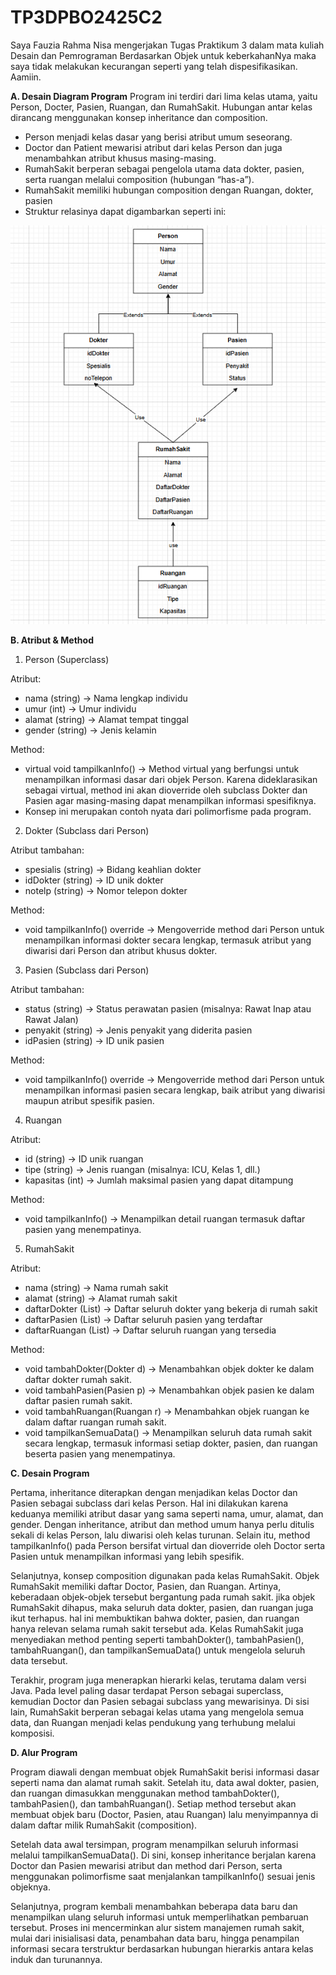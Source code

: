# TP3DPBO2425C2

Saya Fauzia Rahma Nisa mengerjakan Tugas Praktikum 3 dalam mata kuliah Desain dan Pemrograman Berdasarkan Objek untuk keberkahanNya maka saya tidak melakukan kecurangan seperti yang telah dispesifikasikan. Aamiin.

**A. Desain Diagram Program**
Program ini terdiri dari lima kelas utama, yaitu Person, Docter, Pasien, Ruangan, dan RumahSakit. Hubungan antar kelas dirancang menggunakan konsep inheritance dan composition.
- Person menjadi kelas dasar yang berisi atribut umum seseorang.
- Doctor dan Patient mewarisi atribut dari kelas Person dan juga menambahkan atribut khusus masing-masing.
- RumahSakit berperan sebagai pengelola utama data dokter, pasien, serta ruangan melalui composition (hubungan “has-a”).
- RumahSakit memiliki hubungan composition dengan Ruangan, dokter, pasien  
- Struktur relasinya dapat digambarkan seperti ini:

![Diagram](diagram.png)

**B. Atribut & Method**
1. Person (Superclass)

Atribut:
- nama (string) → Nama lengkap individu
- umur (int) → Umur individu
- alamat (string) → Alamat tempat tinggal
- gender (string) → Jenis kelamin

Method:

- virtual void tampilkanInfo() → Method virtual yang berfungsi untuk menampilkan informasi dasar dari objek Person.
  Karena dideklarasikan sebagai virtual, method ini akan dioverride oleh subclass Dokter dan Pasien agar masing-masing dapat menampilkan informasi spesifiknya.
- Konsep ini merupakan contoh nyata dari polimorfisme pada program.

2. Dokter (Subclass dari Person)
   
Atribut tambahan:

- spesialis (string) → Bidang keahlian dokter
- idDokter (string) → ID unik dokter
- notelp (string) → Nomor telepon dokter

Method:

- void tampilkanInfo() override → Mengoverride method dari Person untuk menampilkan informasi dokter secara lengkap, termasuk atribut yang diwarisi dari Person dan atribut khusus dokter.

3. Pasien (Subclass dari Person)
   
Atribut tambahan:

- status (string) → Status perawatan pasien (misalnya: Rawat Inap atau Rawat Jalan)
- penyakit (string) → Jenis penyakit yang diderita pasien
- idPasien (string) → ID unik pasien

Method:

- void tampilkanInfo() override → Mengoverride method dari Person untuk menampilkan informasi pasien secara lengkap, baik atribut yang diwarisi maupun atribut spesifik pasien.

4. Ruangan
   
Atribut:

- id (string) → ID unik ruangan
- tipe (string) → Jenis ruangan (misalnya: ICU, Kelas 1, dll.)
- kapasitas (int) → Jumlah maksimal pasien yang dapat ditampung

Method:

- void tampilkanInfo() → Menampilkan detail ruangan termasuk daftar pasien yang menempatinya.

5. RumahSakit
   
Atribut:

- nama (string) → Nama rumah sakit
- alamat (string) → Alamat rumah sakit
- daftarDokter (List<Dokter>) → Daftar seluruh dokter yang bekerja di rumah sakit
- daftarPasien (List<Pasien>) → Daftar seluruh pasien yang terdaftar
- daftarRuangan (List<Ruangan>) → Daftar seluruh ruangan yang tersedia

Method:

- void tambahDokter(Dokter d) → Menambahkan objek dokter ke dalam daftar dokter rumah sakit.
- void tambahPasien(Pasien p) → Menambahkan objek pasien ke dalam daftar pasien rumah sakit.
- void tambahRuangan(Ruangan r) → Menambahkan objek ruangan ke dalam daftar ruangan rumah sakit.
- void tampilkanSemuaData() → Menampilkan seluruh data rumah sakit secara lengkap, termasuk informasi setiap dokter, pasien, dan ruangan beserta pasien yang menempatinya.

**C. Desain Program**

  Pertama, inheritance diterapkan dengan menjadikan kelas Doctor dan Pasien sebagai subclass dari kelas Person. Hal ini dilakukan karena keduanya memiliki atribut dasar yang sama seperti nama, umur, alamat, dan gender. Dengan inheritance, atribut dan method umum hanya perlu ditulis sekali di kelas Person, lalu diwarisi oleh kelas turunan. Selain itu, method tampilkanInfo() pada Person bersifat virtual dan dioverride oleh Doctor serta Pasien untuk menampilkan informasi yang lebih spesifik. 

  Selanjutnya, konsep composition digunakan pada kelas RumahSakit. Objek RumahSakit memiliki daftar Doctor, Pasien, dan Ruangan. Artinya, keberadaan objek-objek tersebut bergantung pada rumah sakit. jika objek RumahSakit dihapus, maka seluruh data dokter, pasien, dan ruangan juga ikut terhapus. hal ini membuktikan bahwa dokter, pasien, dan ruangan hanya relevan selama rumah sakit tersebut ada. Kelas RumahSakit juga menyediakan method penting seperti tambahDokter(), tambahPasien(), tambahRuangan(), dan tampilkanSemuaData() untuk mengelola seluruh data tersebut.

  Terakhir, program juga menerapkan hierarki kelas, terutama dalam versi Java. Pada level paling dasar terdapat Person sebagai superclass, kemudian Doctor dan Pasien sebagai subclass yang mewarisinya. Di sisi lain, RumahSakit berperan sebagai kelas utama yang mengelola semua data, dan Ruangan menjadi kelas pendukung yang terhubung melalui komposisi.
  
**D. Alur Program**

  Program diawali dengan membuat objek RumahSakit berisi informasi dasar seperti nama dan alamat rumah sakit. Setelah itu, data awal dokter, pasien, dan ruangan dimasukkan menggunakan method tambahDokter(), tambahPasien(), dan tambahRuangan(). Setiap method tersebut akan membuat objek baru (Doctor, Pasien, atau Ruangan) lalu menyimpannya di dalam daftar milik RumahSakit (composition).

  Setelah data awal tersimpan, program menampilkan seluruh informasi melalui tampilkanSemuaData(). Di sini, konsep inheritance berjalan karena Doctor dan Pasien mewarisi atribut dan method dari Person, serta menggunakan polimorfisme saat menjalankan tampilkanInfo() sesuai jenis objeknya.

  Selanjutnya, program kembali menambahkan beberapa data baru dan menampilkan ulang seluruh informasi untuk memperlihatkan pembaruan tersebut. Proses ini mencerminkan alur sistem manajemen rumah sakit, mulai dari inisialisasi data, penambahan data baru, hingga penampilan informasi secara terstruktur berdasarkan hubungan hierarkis antara kelas induk dan turunannya.
